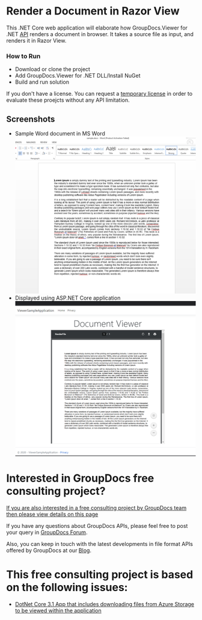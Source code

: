# Render a Document in Razor View
This .NET Core web application will elaborate how GroupDocs.Viewer for .NET [API](https://products.groupdocs.com/viewer/net) renders a document in browser. It takes a source file as input, and renders it in Razor View. 

### How to Run
* Download or clone the project
* Add GroupDocs.Viewer for .NET DLL/Install NuGet
* Build and run solution

If you don't have a license. You can request a [temporary license](https://purchase.groupdocs.com/buy) in order to evaluate these proejcts without any API limitation. 

## Screenshots
* Sample Word document in MS Word
![](Screenshots/word.PNG)
* Displayed using ASP.NET Core application
![](Screenshots/output.PNG)

# Interested in GroupDocs free consulting project?
[If you are also interested in a free consulting project by GroupDocs team then please view details on this page](https://github.com/groupdocs-free-consulting/)

If you have any questions about GroupDocs APIs, please feel free to post your query in [GroupDocs Forum](https://forum.groupdocs.com/).

Also, you can keep in touch with the latest developments in file format APIs offered by GroupDocs at our [Blog](https://blog.groupdocs.com/).

# This free consulting project is based on the following issues:
* [DotNet Core 3.1 App that includes downloading files from Azure Storage to be viewed within the application](https://github.com/groupdocs-free-consulting/projects/issues/6) 




